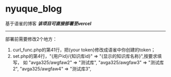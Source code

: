 # nyuque_blog
基于语雀的博客
***该项目可直接部署至vercel***

------------

部署前需要修改2个地方：
1. curl_func.php的第41行，把{your token}修改成语雀中你创建的token；
2. set.php的第4行，"{用户id}/{知识库id}" => "{显示的知识库名称}",按要求填写，
	如 
	"avga325/awgfaw2" => "测试库",
    "avga325/awgfaw3" => "测试库2",
    "avga325/awgfaw4" => "测试库3",